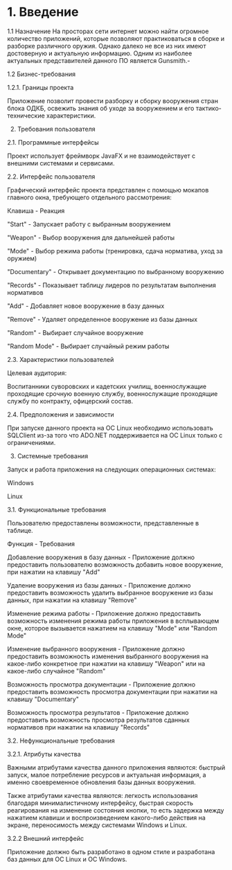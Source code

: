 # 1. Введение
1.1 Назначение
На просторах сети интернет можно найти огромное количество приложений, которые позволяют практиковаться в сборке и разборке различного оружия. Однако далеко не все из них имеют достоверную и актуальную информацию. Одним из наиболее актуальных представителей данного ПО является Gunsmith.-

1.2 Бизнес-требования

1.2.1. Границы проекта

Приложение позволит провести разборку и сборку вооружения стран блока ОДКБ, освежить знания об уходе за вооружением и его тактико-технические характеристики.

2. Требования пользователя

2.1. Программные интерфейсы

Проект использует фреймворк JavaFX и не взаимодействует с внешними системами и сервисами.

2.2. Интерфейс пользователя

Графический интерфейс проекта представлен с помощью мокапов главного окна, требующего отдельного рассмотрения:

Клавиша - Реакция

"Start"		-	Запускает работу с выбранным вооружением

"Weapon"	-	Выбор вооружения для дальнейшей работы

"Mode"		-	Выбор режима работы (тренировка, сдача норматива, уход за оружием)

"Documentary"	-	Открывает документацию по выбранному вооружению

"Records"	-	Показывает таблицу лидеров по результатам выполнения нормативов	

"Add"		-	Добавляет новое вооружение в базу данных

"Remove"	-	Удаляет определенное вооружение из базы данных

"Random"	-	Выбирает случайное вооружение

"Random Mode" -	Выбирает случайный режим работы

2.3. Характеристики пользователей

Целевая аудитория:

Воспитанники суворовских и кадетских училищ, военнослужащие проходящие срочную военную службу, военнослужащие проходящие службу по контракту, офицерский состав.

2.4. Предположения и зависимости

При запуске данного проекта на ОС Linux необходимо использовать SQLClient из-за того что ADO.NET поддерживается на ОС Linux только с ограничениями.

3. Системные требования

Запуск и работа приложения на следующих операционных системах:

Windows

Linux

3.1. Функциональные требования

Пользователю предоставлены возможности, представленные в таблице.

Функция	    -         Требования

Добавление вооружения в базу данных -	Приложение должно предоставить пользователю возможность добавить новое вооружение, при нажатии на клавишу "Add"

Удаление вооружения из базы данных -	Приложение должно предоставить возможность удалить выбранное вооружение из базы данных, при нажатии на клавишу "Remove"

Изменение режима работы	- Приложение должно предоставить возможность изменения режима работы приложения в всплывающем окне, которое вызывается нажатием на клавишу "Mode" или "Random Mode"

Изменение выбранного вооружения -	Приложение должно предоставить возможность изменения выбранного вооружения на какое-либо конкретное при нажатии на клавишу "Weapon" или на какое-либо случайное "Random"

Возможность просмотра документации -	Приложение должно предоставить возможность просмотра документации при нажатии на клавишу "Documentary"

Возможность просмотра результатов -	Приложение должно предоставить возможность просмотра результатов сданных нормативов при нажатии на клавишу "Records"

3.2. Нефункциональные требования

3.2.1. Атрибуты качества

Важными атрибутами качества данного приложения являются: быстрый запуск, малое потребление ресурсов и актуальная информация, а именно своевременное обновления базы данных вооружения.

Также атрибутами качества являются: легкость использования благодаря минималистичному интерфейсу, быстрая скорость реагирования на изменение состояния кнопки, то есть задержка между нажатием клавиши и воспроизведением какого-либо действия на экране, переносимость между системами Windows и Linux.

3.2.2 Внешний интерфейс

Приложение должно быть разработано в одном стиле и разработана баз данных для ОС Linux и OC Windows.


